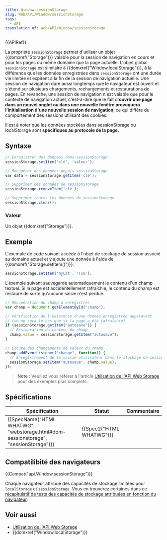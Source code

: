 ```yaml
---
title: Window.sessionStorage
slug: Web/API/Window/sessionStorage
tags:
  - API
translation_of: Web/API/Window/sessionStorage
---
```

{{APIRef}}

La propriété `sessionStorage` permet d'utiliser un objet {{domxref("Storage")}} valable pour la session de navigation en cours et pour les pages du même domaine que la page actuelle. L'objet global `sessionStorage` est similaire à {{domxref("Window.localStorage")}}, à la différence que les données enregistrées dans `sessionStorage` ont une durée vie limitée et expirent à la fin de la session de navigation actuelle. Une session de navigation dure aussi longtemps que le navigateur est ouvert et s'étend sur plusieurs chargements, rechargements et restaurations de pages. En revanche, une session de navigation n'est valable que pour le contexte de navigation actuel, c'est-à-dire que le fait d'**ouvrir une page dans un nouvel onglet ou dans une nouvelle fenêtre provoquera l'initialisation d'une nouvelle session de navigation**, ce qui diffère du comportement des sessions utilisant des cookies.

Il est à noter que les données stockées dans sessionStorage ou localStorage sont **spécifiques au protocole de la page.**

## Syntaxe

```js
// Enregistrer des données dans sessionStorage
sessionStorage.setItem('clé', 'valeur');

// Récupérer des données depuis sessionStorage
var data = sessionStorage.getItem('clé');

// Supprimer des données de sessionStorage
sessionStorage.removeItem('clé');

// Supprimer toutes les données de sessionStorage
sessionStorage.clear();
```

### Valeur

Un objet {{domxref("Storage")}}.

## Exemple

L'exemple de code suivant accède à l'objet de stockage de session associé au domaine actuel et y ajoute une donnée à l'aide de {{domxref("Storage.setItem()")}}.

```js
sessionStorage.setItem('myCat', 'Tom');
```

L'exemple suivant sauvegarde automatiquement le contenu d'un champ textuel. Si la page est accidentellement rafraîchie, le contenu du champ est restauré de sorte qu'aucune saisie n'est perdue.

```js
// Récupération du champ à enregistrer
var champ = document.getElementById("champ");

// Vérification de l'existence d'une donnée enregistrée auparavant
// (ce ne sera le cas que si la page a été rafraîchie)
if (sessionStorage.getItem("autosave")) {
  // Restauration du contenu du champ
  champ.value = sessionStorage.getItem("autosave");
}

// Écoute des changements de valeur du champ
champ.addEventListener("change", function() {
  // Enregistrement de la saisie utilisateur dans le stockage de session
  sessionStorage.setItem("autosave", champ.value);
});
```

> **Note :** Veuillez vous référer à l'article [Utilisation de l'API Web Storage](/fr/docs/Web/API/Web_Storage_API/Using_the_Web_Storage_API) pour des exemples plus complets.

## Spécifications

| Spécification                                                                                                    | Statut                           | Commentaire |
| ---------------------------------------------------------------------------------------------------------------- | -------------------------------- | ----------- |
| {{SpecName("HTML WHATWG", "webstorage.html#dom-sessionstorage", "sessionStorage")}} | {{Spec2("HTML WHATWG")}} |             |

## Compatilibité des navigateurs

{{Compat("api.Window.sessionStorage")}}

Chaque navigateur attribue des capacités de stockage limitées pour `localStorage` et `sessionStorage`. Vous en trouverez certaines dans ce [récapitulatif de tests des capacités de stockage attribuées en fonction du navigateur](http://dev-test.nemikor.com/web-storage/support-test/).

## Voir aussi

- [Utilisation de l'API Web Storage](/fr/docs/Web/API/Web_Storage_API/Using_the_Web_Storage_API)
- {{domxref("Window.localStorage")}}
